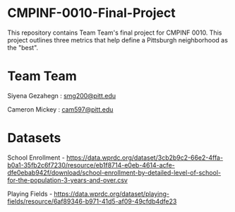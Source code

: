 # CMPINF-0010-Final-Project

This repository contains Team Team's final project for CMPINF 0010. This project outlines three metrics that help define a Pittsburgh neighborhood as the "best".

# Team Team

Siyena Gezahegn : smg200@pitt.edu

Cameron Mickey : cam597@pitt.edu



# Datasets

School Enrollment - https://data.wprdc.org/dataset/3cb2b9c2-66e2-4ffa-b0a1-35fb2c6f7230/resource/eb1f8714-e0eb-4614-acfe-dfe0ebab942f/download/school-enrollment-by-detailed-level-of-school-for-the-population-3-years-and-over.csv 

Playing Fields - https://data.wprdc.org/dataset/playing-fields/resource/6af89346-b971-41d5-af09-49cfdb4dfe23 

